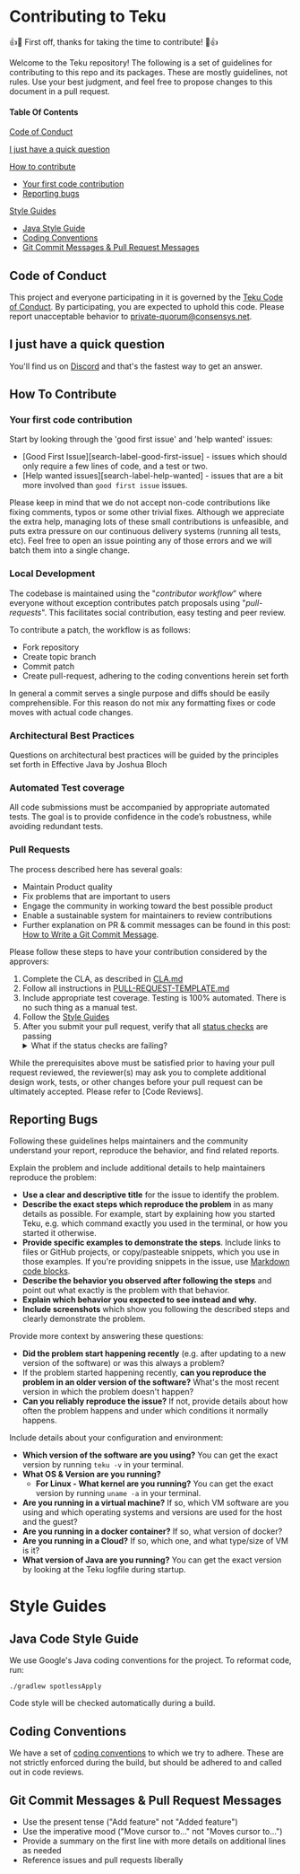 # Contributing to Teku
:+1::tada: First off, thanks for taking the time to contribute! :tada::+1:

Welcome to the Teku repository!  The following is a set of guidelines for contributing to this repo and its packages. These are mostly guidelines, not rules. Use your best judgment, and feel free to propose changes to this document in a pull request.

#### Table Of Contents

[Code of Conduct](#code-of-conduct)

[I just have a quick question](#i-just-have-a-quick-question)

[How to contribute](#how-to-contribute)
  * [Your first code contribution](#your-first-code-contribution)
  * [Reporting bugs](#reporting-bugs)

[Style Guides](#style-guides)
  * [Java Style Guide](#java-code-style-guide)
  * [Coding Conventions](#coding-conventions)
  * [Git Commit Messages & Pull Request Messages](#git-commit-messages--pull-request-messages)

## Code of Conduct

This project and everyone participating in it is governed by the [Teku Code of Conduct](CODE-OF-CONDUCT.md). By participating, you are expected to uphold this code. Please report unacceptable behavior to [private-quorum@consensys.net].

## I just have a quick question

You'll find us on [Discord] and that's the fastest way to get an answer.

## How To Contribute

### Your first code contribution
Start by looking through the 'good first issue' and 'help wanted' issues:
* [Good First Issue][search-label-good-first-issue] - issues which should only require a few lines of code, and a test or two.
* [Help wanted issues][search-label-help-wanted] - issues that are a bit more involved than `good first issue` issues.

Please keep in mind that we do not accept non-code contributions like fixing comments, typos or some other trivial fixes. Although we appreciate the extra help, managing lots of these small contributions is unfeasible, and puts extra pressure on our continuous delivery systems (running all tests, etc). Feel free to open an issue pointing any of those errors and we will batch them into a single change.

### Local Development
The codebase is maintained using the "*contributor workflow*" where everyone without exception contributes patch proposals using "*pull-requests*". This facilitates social contribution, easy testing and peer review.

To contribute a patch, the workflow is as follows:

* Fork repository
* Create topic branch
* Commit patch
* Create pull-request, adhering to the coding conventions herein set forth

In general a commit serves a single purpose and diffs should be easily comprehensible. For this reason do not mix any formatting fixes or code moves with actual code changes.

### Architectural Best Practices

Questions on architectural best practices will be guided by the principles set forth in Effective Java by Joshua Bloch

### Automated Test coverage
All code submissions must be accompanied by appropriate automated tests.  The goal is to provide confidence in the code’s robustness, while avoiding redundant tests.

### Pull Requests

The process described here has several goals:

- Maintain Product quality
- Fix problems that are important to users
- Engage the community in working toward the best possible product
- Enable a sustainable system for maintainers to review contributions
- Further explanation on PR & commit messages can be found in this post: [How to Write a Git Commit Message](https://chris.beams.io/posts/git-commit/).

Please follow these steps to have your contribution considered by the approvers:

1. Complete the CLA, as described in [CLA.md]
2. Follow all instructions in [PULL-REQUEST-TEMPLATE.md](.github/pull_request_template.md)
3. Include appropriate test coverage.  Testing is 100% automated.  There is no such thing as a manual test.
4. Follow the [Style Guides](#style-guides)
5. After you submit your pull request, verify that all [status checks](https://help.github.com/articles/about-status-checks/) are passing <details><summary>What if the status checks are failing?</summary>If a status check is failing, and you believe that the failure is unrelated to your change, please leave a comment on the pull request explaining why you believe the failure is unrelated. A maintainer will re-run the status check for you. If we conclude that the failure was a false positive, then we will open an issue to track that problem with our status check suite.</details>

While the prerequisites above must be satisfied prior to having your pull request reviewed, the reviewer(s) may ask you to complete additional design work, tests, or other changes before your pull request can be ultimately accepted.  Please refer to [Code Reviews].

## Reporting Bugs

Following these guidelines helps maintainers and the community understand your report, reproduce the behavior, and find related reports.

Explain the problem and include additional details to help maintainers reproduce the problem:

* **Use a clear and descriptive title** for the issue to identify the problem.
* **Describe the exact steps which reproduce the problem** in as many details as possible. For example, start by explaining how you started Teku, e.g. which command exactly you used in the terminal, or how you started it otherwise.
* **Provide specific examples to demonstrate the steps**. Include links to files or GitHub projects, or copy/pasteable snippets, which you use in those examples. If you're providing snippets in the issue, use [Markdown code blocks](https://help.github.com/articles/markdown-basics/#multiple-lines).
* **Describe the behavior you observed after following the steps** and point out what exactly is the problem with that behavior.
* **Explain which behavior you expected to see instead and why.**
* **Include screenshots** which show you following the described steps and clearly demonstrate the problem.

Provide more context by answering these questions:

* **Did the problem start happening recently** (e.g. after updating to a new version of the software) or was this always a problem?
* If the problem started happening recently, **can you reproduce the problem in an older version of the software?** What's the most recent version in which the problem doesn't happen?
* **Can you reliably reproduce the issue?** If not, provide details about how often the problem happens and under which conditions it normally happens.

Include details about your configuration and environment:

* **Which version of the software are you using?** You can get the exact version by running `teku -v` in your terminal.
* **What OS & Version are you running?**
  * **For Linux - What kernel are you running?** You can get the exact version by running `uname -a` in your terminal.
* **Are you running in a virtual machine?** If so, which VM software are you using and which operating systems and versions are used for the host and the guest?
* **Are you running in a docker container?** If so, what version of docker?
* **Are you running in a Cloud?** If so, which one, and what type/size of VM is it?
* **What version of Java are you running?** You can get the exact version by looking at the Teku logfile during startup.

# Style Guides

## Java Code Style Guide

We use Google's Java coding conventions for the project. To reformat code, run:

```
./gradlew spotlessApply
```

Code style will be checked automatically during a build.

## Coding Conventions
We have a set of [coding conventions](https://wiki.hyperledger.org/display/BESU/Coding+Conventions) to which we try to adhere.  These are not strictly enforced during the build, but should be adhered to and called out in code reviews.

## Git Commit Messages & Pull Request Messages
* Use the present tense ("Add feature" not "Added feature")
* Use the imperative mood ("Move cursor to..." not "Moves cursor to...")
* Provide a summary on the first line with more details on additional lines as needed
* Reference issues and pull requests liberally

[private-quorum@consensys.net]: mailto:private-quorum@consensys.net
[Discord]: https://discord.gg/7hPv2T6
[CLA.md]: CLA.md
